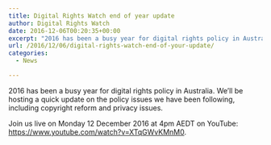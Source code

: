 ```yaml
---
title: Digital Rights Watch end of year update
author: Digital Rights Watch
date: 2016-12-06T00:20:35+00:00
excerpt: "2016 has been a busy year for digital rights policy in Australia. We'll be hosting a quick update on the policy issues we have been following, including copyright reform and privacy issues. Join us live on Monday 12 December 2016 at 4pm AEDT on YouTube."
url: /2016/12/06/digital-rights-watch-end-of-your-update/
categories:
  - News

---
```

2016 has been a busy year for digital rights policy in Australia. We&#8217;ll be hosting a quick update on the policy issues we have been following, including copyright reform and privacy issues.

Join us live on Monday 12 December 2016 at 4pm AEDT on YouTube: <https://www.youtube.com/watch?v=XTqGWvKMnM0>.